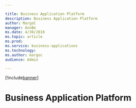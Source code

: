 ```yaml
---

title: Business Application Platform
description: Business Application Platform
author: MargoC
manager: AnnBe
ms.date: 4/30/2018
ms.topic: article
ms.prod: 
ms.service: business-applications
ms.technology: 
ms.author: margoc
audience: Admin

---
```


[!include[banner](../../includes/banner.md)]

#  Business Application Platform


